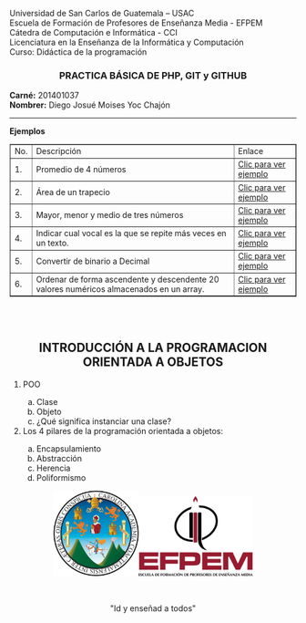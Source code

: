 Universidad de San Carlos de Guatemala – USAC<br>
Escuela de Formación de Profesores de Enseñanza Media - EFPEM<br>
Cátedra de Computación e Informática - CCI<br>
Licenciatura en la Enseñanza de la Informática y Computación<br>
Curso: Didáctica de la programación<br>

<h3 align=center>PRACTICA BÁSICA DE PHP, GIT y GITHUB</h3>
<b>Carné:</b> 201401037<br>
<b>Nombrer:</b> Diego Josué Moises Yoc Chajón<br>
<hr>

<b>Ejemplos</b><br>

<table border=1>
	<tr>
		<td>No.</td>
		<td>Descripción</td>
		<td>Enlace</td>
	</tr>
	<tr>
		<td>1.</td>
		<td>Promedio de 4 números</td>
		<td><a href="PHP/Ejemplo1.php">Clic para ver ejemplo</a></td>
	</tr>
	<tr>
		<td>2.</td>
		<td>Área de un trapecio</td>
		<td><a href="PHP/Ejemplo2.php">Clic para ver ejemplo</a></td>
	</tr>
	<tr>
		<td>3.</td>
		<td>Mayor, menor y medio de tres números</td>
		<td><a href="PHP/Ejemplo3.php">Clic para ver ejemplo</a></td>
	</tr>
	<tr>
		<td>4.</td>
		<td>Indicar cual vocal es la que se repite más veces en un texto.</td>
		<td><a href="PHP/Ejemplo4.php">Clic para ver ejemplo</a></td>
	</tr>
	<tr>
		<td>5.</td>
		<td>Convertir de binario a Decimal</td>
		<td><a href="PHP/Ejemplo5.php">Clic para ver ejemplo</a></td>
	</tr>
	<tr>
		<td>6.</td>
		<td>Ordenar de forma ascendente y descendente 20 valores numéricos almacenados en un array.</td>
		<td><a href="PHP/Ejemplo6.php">Clic para ver ejemplo</a></td>
	</tr>
</table> <br><br>
<h2 align=center>INTRODUCCIÓN A LA PROGRAMACION ORIENTADA A OBJETOS</h2>
<ol>
	<li>POO</li>
		<ol type="a">
			<li>Clase</li>
			<li>Objeto</li>
			<li>¿Qué significa instanciar una clase?</li>
		</ol>
	<li>Los 4 pilares de la programación orientada a objetos:</li>
		<ol type='a'>
			<li>Encapsulamiento</li>
			<li>Abstracción</li>
			<li>Herencia</li>
			<li>Poliformismo</li>
		</ol>
</ol>

<p align=center><img src="img/usac.png" width="150"><img src="img/efpem.png" width="200"></p><br>
<p align=center>"Id y enseñad a todos"</p>

